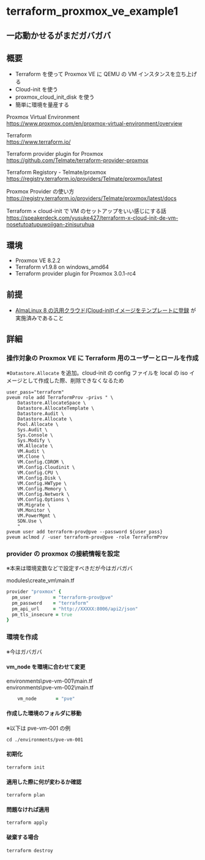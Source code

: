 # terraform_proxmox_ve_example1

## 一応動かせるがまだガバガバ

## 概要
* Terraform を使って Proxmox VE に QEMU の VM インスタンスを立ち上げる
* Cloud-init を使う
* proxmox_cloud_init_disk を使う 
* 簡単に環境を量産する

Proxmox Virtual Environment  
https://www.proxmox.com/en/proxmox-virtual-environment/overview  

Terraform  
https://www.terraform.io/  

Terraform provider plugin for Proxmox  
https://github.com/Telmate/terraform-provider-proxmox  

Terraform Registory - Telmate/proxmox  
https://registry.terraform.io/providers/Telmate/proxmox/latest  

Proxmox Provider の使い方  
https://registry.terraform.io/providers/Telmate/proxmox/latest/docs  

Terraform × cloud-init で VM のセットアップをいい感じにする話  
https://speakerdeck.com/yusuke427/terraform-x-cloud-init-de-vm-nosetutoatupuwoiigan-zinisuruhua  

## 環境
* Proxmox VE 8.2.2
* Terraform v1.9.8 on windows_amd64
* Terraform provider plugin for Proxmox 3.0.1-rc4

## 前提
* [AlmaLinux 8 の汎用クラウド(Cloud-init)イメージをテンプレートに登録](https://github.com/Tobotobo/proxmox-ve_qemu_almalinux-8/blob/main/docs/001_create_template_almalinux_8_cloud_image.md) が実施済みであること

## 詳細

### 操作対象の Proxmox VE に Terraform 用のユーザーとロールを作成

※`Datastore.Allocate` を追加。cloud-init の config ファイルを local の iso イメージとして作成した際、削除できなくなるため
```
user_pass="terraform"
pveum role add TerraformProv -privs " \
    Datastore.AllocateSpace \
    Datastore.AllocateTemplate \
    Datastore.Audit \
    Datastore.Allocate \
    Pool.Allocate \
    Sys.Audit \
    Sys.Console \
    Sys.Modify \
    VM.Allocate \
    VM.Audit \
    VM.Clone \
    VM.Config.CDROM \
    VM.Config.Cloudinit \
    VM.Config.CPU \
    VM.Config.Disk \
    VM.Config.HWType \
    VM.Config.Memory \
    VM.Config.Network \
    VM.Config.Options \
    VM.Migrate \
    VM.Monitor \
    VM.PowerMgmt \
    SDN.Use \
    "
pveum user add terraform-prov@pve --password ${user_pass}
pveum aclmod / -user terraform-prov@pve -role TerraformProv
```

### provider の proxmox の接続情報を設定
※本来は環境変数などで設定すべきだが今はガバガバ

modules\create_vm\main.tf
```ruby
provider "proxmox" {
  pm_user        = "terraform-prov@pve"
  pm_password    = "terraform"
  pm_api_url     = "http://XXXXX:8006/api2/json"
  pm_tls_insecure = true
}
```

### 環境を作成
※今はガバガバ

#### vm_node を環境に合わせて変更  
environments\pve-vm-001\main.tf  
environments\pve-vm-002\main.tf  
```ruby
    vm_node       = "pve"
```

#### 作成した環境のフォルダに移動

※以下は pve-vm-001 の例
```
cd ./environments/pve-vm-001
```

#### 初期化
```
terraform init
```

#### 適用した際に何が変わるか確認
```
terraform plan
```

#### 問題なければ適用
```
terraform apply
```

#### 破棄する場合
```
terraform destroy
```
